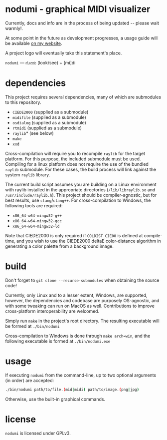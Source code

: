 # nodumi - graphical MIDI visualizer
Currently, docs and info are in the process of being updated -- please wait warmly!.

At some point in the future as development progresses, a usage guide will be available [on my website](https://iika.re/nodumi/ "nodumi website").

A project logo will eventually take this statement's place.

`nodumi` — ನೋಡು (look/see) + [mi]di

# dependencies
This project requires several dependencies, many of which are submodules to this repository.

* `CIEDE2000` (supplied as a submodule)
* `midifile` (supplied as a submodule)
* `osdialog` (supplied as a submodule)
* `rtmidi` (supplied as a submodule)
* `raylib`* (see below)
* `make`
* `xxd`


Cross-compilation will require you to recompile `raylib` for the target platform. For this purpose, the included submodule must be used. Compiling for
a linux platform does not require the use of the bundled `raylib` submodule. For these cases, the build process will link against the system `raylib`
library.

The current build script assumes you are building on a Linux environment with raylib installed in the appropriate directories (`/lib/libraylib.so` and `/usr/include/raylib.h`). This project should be compiler-agnostic, but for best results, use `clang`/`clang++`. For cross-compilation to Windows, the following tools are required:

* `x86_64-w64-mingw32-g++`
* `x86_64-w64-mingw32-gcc`
* `x86_64-w64-mingw32-ld`

Note that CIEDE2000 is only required if `COLDIST_CIE00` is defined at compile-time, and you wish to use the CIEDE2000 
deltaE color-distance algorithm in generating a color palette from a background image.

# build
Don't forget to `git clone --recurse-submodules` when obtaining the source code!

Currently, only Linux and to a lesser extent, Windows, are supported, however, the dependencies and codebase are
purposely OS-agnostic, and with some tweaking can run on MacOS as
well. Contributions to improve cross-platform interoperability are welcomed.

Simply run `make` in the project's root directory. The resulting executable
will be formed at `./bin/nodumi`

Cross-compilation to Windows is done through `make arch=win`, and the following executable is formed at `./bin/nodumi.exe`

# usage
If executing `nodumi` from the command-line, up to two optional arguments (in order) are accepted:
```sh
./bin/nodumi path/to/file.(mid|midi) path/to/image.(png|jpg)
```

Otherwise, use the built-in graphical commands.

# license
`nodumi` is licensed under GPLv3.
